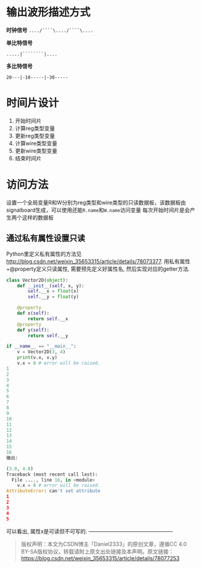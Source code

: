# 输出波形描述方式

**时钟信号**
`..../````\..../````\....`

**单比特信号**

`.....|````````|....`

**多比特信号**

`20---|-10-----|-30-----`

# 时间片设计

1. 开始时间片
2. 计算reg类型变量
3. 更新reg类型变量
4. 计算wire类型变量
5. 更新wire类型变量
6. 结束时间片

# 访问方法

设置一个全局变量R和W分别为reg类型和wire类型的只读数据板，该数据板由signalboard生成，可以使用还能`R.name`和`W.name`访问变量
每次开始时间片是会产生两个这样的数据板

## 通过私有属性设置只读
Python里定义私有属性的方法见 http://blog.csdn.net/weixin_35653315/article/details/78073377.
用私有属性+@property定义只读属性, 需要预先定义好属性名, 然后实现对应的getter方法.
```python
class Vector2D(object):
    def __init__(self, x, y):
        self.__x = float(x)
        self.__y = float(y)

    @property
    def x(self):
        return self.__x
    @property
    def y(self):
        return self.__y

if __name__ == "__main__":
    v = Vector2D(3, 4)
    print(v.x, v.y)
    v.x = 8 # error will be raised.
1
2
3
4
5
6
7
8
9
10
11
12
13
14
15
16
输出:

(3.0, 4.0)
Traceback (most recent call last):
  File ...., line 16, in <module>
    v.x = 8 # error will be raised.
AttributeError: can't set attribute
1
2
3
4
5
```
可以看出, 属性x是可读但不可写的.
————————————————
> 版权声明：本文为CSDN博主「Daniel2333」的原创文章，遵循CC 4.0 BY-SA版权协议，转载请附上原文出处链接及本声明。原文链接：https://blog.csdn.net/weixin_35653315/article/details/78077253